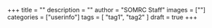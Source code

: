 +++
title = ""
description = ""
author = "SOMRC Staff"
images = [""]
categories = ["userinfo"]
tags = [
    "tag1", 
    "tag2"
]
draft = true
+++

